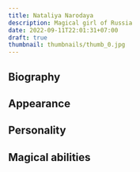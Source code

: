 ```yaml
---
title: Nataliya Narodaya
description: Magical girl of Russia
date: 2022-09-11T22:01:31+07:00
draft: true
thumbnail: thumbnails/thumb_0.jpg
---
```


## Biography

## Appearance

## Personality

## Magical abilities

